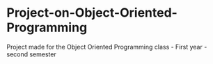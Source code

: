 # Project-on-Object-Oriented-Programming
Project made for the Object Oriented Programming class - First year - second semester
